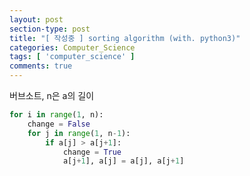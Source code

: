 ```yaml
---
layout: post
section-type: post
title: "[ 작성중 ] sorting algorithm (with. python3)"
categories: Computer_Science
tags: [ 'computer_science' ]
comments: true
---
```





버브소트, n은 a의 길이
``` python
for i in range(1, n):
    change = False
    for j in range(1, n-1):
        if a[j] > a[j+1]:
            change = True
            a[j+1], a[j] = a[j], a[j+1]
```
